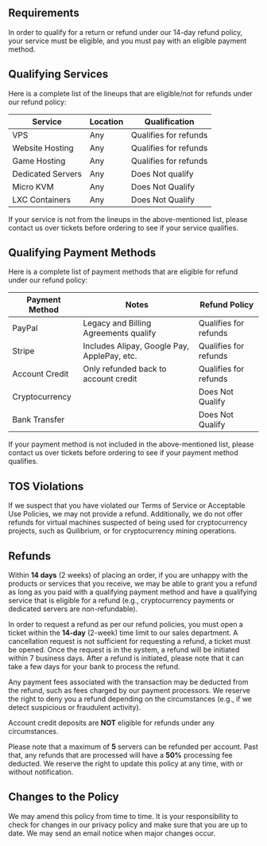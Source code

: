 ## Requirements
In order to qualify for a return or refund under our 14-day refund policy, your service must be eligible, and you must pay with an eligible payment method.

## Qualifying Services
Here is a complete list of the lineups that are eligible/not for refunds under our refund policy:

| Service            | Location | Qualification           |
|--------------------|----------|-------------------------|
| VPS                | Any      | <span className="text-green-400">Qualifies for refunds</span>   |
| Website Hosting    | Any      | <span className="text-green-400">Qualifies for refunds</span>   |
| Game Hosting       | Any      | <span className="text-green-400">Qualifies for refunds</span>   |
| Dedicated Servers  | Any      | <span className="text-red-400">Does Not qualify</span>        |
| Micro KVM          | Any      | <span className="text-red-400">Does Not Qualify</span>        |
| LXC Containers     | Any      | <span className="text-red-400">Does Not Qualify</span>        |

If your service is not from the lineups in the above-mentioned list, please contact us over tickets before ordering to see if your service qualifies.

## Qualifying Payment Methods
Here is a complete list of payment methods that are eligible for refund under our refund policy:

| Payment Method     | Notes                              | Refund Policy           |
|--------------------|------------------------------------|-------------------------|
| PayPal             | Legacy and Billing Agreements qualify | <span className="text-green-400">Qualifies for refunds</span>   |
| Stripe             | Includes Alipay, Google Pay, ApplePay, etc. | <span className="text-green-400">Qualifies for refunds</span>   |
| Account Credit     | Only refunded back to account credit | <span className="text-green-400">Qualifies for refunds</span>   |
| Cryptocurrency     |                                    | <span className="text-red-400">Does Not Qualify</span>        |
| Bank Transfer      |                                    | <span className="text-red-400">Does Not Qualify</span>        |

If your payment method is not included in the above-mentioned list, please contact us over tickets before ordering to see if your payment method qualifies.

## TOS Violations
If we suspect that you have violated our Terms of Service or Acceptable Use Policies, we may not provide a refund. Additionally, we do not offer refunds for virtual machines suspected of being used for cryptocurrency projects, such as Quilibrium, or for cryptocurrency mining operations.

## Refunds
Within **14 days** (2 weeks) of placing an order, if you are unhappy with the products or services that you receive, we may be able to grant you a refund as long as you paid with a qualifying payment method and have a qualifying service that is eligible for a refund (e.g., cryptocurrency payments or dedicated servers are non-refundable).

In order to request a refund as per our refund policies, you must open a ticket within the **14-day** (2-week) time limit to our sales department. A cancellation request is not sufficient for requesting a refund, a ticket must be opened. Once the request is in the system, a refund will be initiated within 7 business days. After a refund is initiated, please note that it can take a few days for your bank to process the refund.

Any payment fees associated with the transaction may be deducted from the refund, such as fees charged by our payment processors. We reserve the right to deny you a refund depending on the circumstances (e.g., if we detect suspicious or fraudulent activity).

Account credit deposits are **NOT** eligible for refunds under any circumstances.

Please note that a maximum of **5** servers can be refunded per account. Past that, any refunds that are processed will have a **50%** processing fee deducted. We reserve the right to update this policy at any time, with or without notification.

## Changes to the Policy
We may amend this policy from time to time. It is your responsibility to check for changes in our privacy policy and make sure that you are up to date. We may send an email notice when major changes occur.
